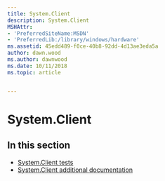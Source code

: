 ```yaml
---
title: System.Client
description: System.Client
MSHAttr:
- 'PreferredSiteName:MSDN'
- 'PreferredLib:/library/windows/hardware'
ms.assetid: 45edd489-f0ce-40b8-92dd-4d13ae3eda5a
author: dawn.wood
ms.author: dawnwood
ms.date: 10/11/2018
ms.topic: article


---
```


# System.Client


## <span id="in_this_section"></span>In this section


-   [System.Client tests](system-client-tests.md)
-   [System.Client additional documentation](system-client-additional-documentation.md)

 

 






